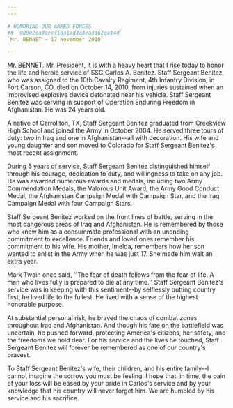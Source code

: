 ```yaml
---
---

# HONORING OUR ARMED FORCES
## `08902ca0cecf5031ad3a3ea3162ea14d`
`Mr. BENNET — 17 November 2010`

---
```



Mr. BENNET. Mr. President, it is with a heavy heart that I rise today 
to honor the life and heroic service of SSG Carlos A. Benitez. Staff 
Sergeant Benitez, who was assigned to the 10th Cavalry Regiment, 4th 
Infantry Division, in Fort Carson, CO, died on October 14, 2010, from 
injuries sustained when an improvised explosive device detonated near 
his vehicle. Staff Sergeant Benitez was serving in support of Operation 
Enduring Freedom in Afghanistan. He was 24 years old.

A native of Carrollton, TX, Staff Sergeant Benitez graduated from 
Creekview High School and joined the Army in October 2004. He served 
three tours of duty: two in Iraq and one in Afghanistan--all with 
decoration. His wife and young daughter and son moved to Colorado for 
Staff Sergeant Benitez's most recent assignment.

During 5 years of service, Staff Sergeant Benitez distinguished 
himself through his courage, dedication to duty, and willingness to 
take on any job. He was awarded numerous awards and medals, including 
two Army Commendation Medals, the Valorous Unit Award, the Army Good 
Conduct Medal, the Afghanistan Campaign Medal with Campaign Star, and 
the Iraq Campaign Medal with four Campaign Stars.

Staff Sergeant Benitez worked on the front lines of battle, serving 
in the most dangerous areas of Iraq and Afghanistan. He is remembered 
by those who knew him as a consummate professional with an unending 
commitment to excellence. Friends and loved ones remember his 
commitment to his wife. His mother, Imelda, remembers how her son 
wanted to enlist in the Army when he was just 17. She made him wait an 
extra year.

Mark Twain once said, ''The fear of death follows from the fear of 
life. A man who lives fully is prepared to die at any time.'' Staff 
Sergeant Benitez's service was in keeping with this sentiment--by 
selflessly putting country first, he lived life to the fullest. He 
lived with a sense of the highest honorable purpose.

At substantial personal risk, he braved the chaos of combat zones 
throughout Iraq and Afghanistan. And though his fate on the battlefield 
was uncertain, he pushed forward, protecting America's citizens, her 
safety, and the freedoms we hold dear. For his service and the lives he 
touched, Staff Sergeant Benitez will forever be remembered as one of 
our country's bravest.

To Staff Sergeant Benitez's wife, their children, and his entire 
family--I cannot imagine the sorrow you must be feeling. I hope that, 
in time, the pain of your loss will be eased by your pride in Carlos's 
service and by your knowledge that his country will never forget him. 
We are humbled by his service and his sacrifice.
